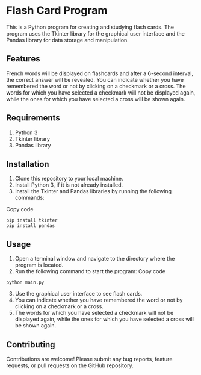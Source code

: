 # Flash Card Program

This is a Python program for creating and studying flash cards. The program uses the Tkinter library for the graphical user interface and the Pandas library for data storage and manipulation.

## Features

French words will be displayed on flashcards and after a 6-second interval, the correct answer will be revealed. You can indicate whether you have remembered the word or not by clicking on a checkmark or a cross. The words for which you have selected a checkmark will not be displayed again, while the ones for which you have selected a cross will be shown again.

## Requirements

1. Python 3
2. Tkinter library
3. Pandas library

## Installation

1. Clone this repository to your local machine.
2. Install Python 3, if it is not already installed.
3. Install the Tkinter and Pandas libraries by running the following commands:

Copy code
```
pip install tkinter
pip install pandas
```

## Usage

1. Open a terminal window and navigate to the directory where the program is located.
2. Run the following command to start the program:
Copy code
```
python main.py
```

3. Use the graphical user interface to see flash cards.
4. You can indicate whether you have remembered the word or not by clicking on a checkmark or a cross.
5. The words for which you have selected a checkmark will not be displayed again, while the ones for which you have selected a cross will be shown again.

## Contributing

Contributions are welcome! Please submit any bug reports, feature requests, or pull requests on the GitHub repository.
